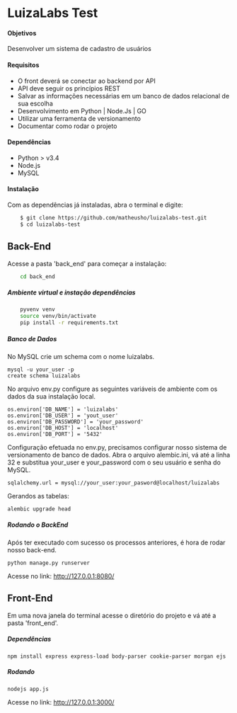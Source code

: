# LuizaLabs Test

#### Objetivos

Desenvolver um sistema de cadastro de usuários

#### Requisitos

* O front deverá se conectar ao back­end por API
* API deve seguir os princípios REST
* Salvar as informações necessárias em um banco de dados relacional de sua escolha
* Desenvolvimento em Python | Node.Js | GO
* Utilizar uma ferramenta de versionamento
* Documentar como rodar o projeto


#### Dependências

* Python > v3.4
* Node.js
* MySQL


#### Instalação

Com as dependências já instaladas, abra o terminal e digite:

```sh
    $ git clone https://github.com/matheusho/luizalabs-test.git
    $ cd luizalabs-test
```


## Back-End


Acesse a pasta 'back_end' para começar a instalação:


```sh
    cd back_end
```

##### Ambiente virtual e instação dependências

```sh
    pyvenv venv
    source venv/bin/activate
    pip install -r requirements.txt
```


##### Banco de Dados

No MySQL crie um schema com o nome luizalabs.

```
mysql -u your_user -p
create schema luizalabs
```

No arquivo env.py configure as seguintes variáveis de ambiente com os dados da sua instalação local.

```
os.environ['DB_NAME'] = 'luizalabs'
os.environ['DB_USER'] = 'yout_user'
os.environ['DB_PASSWORD'] = 'your_password'
os.environ['DB_HOST'] = 'localhost'
os.environ['DB_PORT'] = '5432'
```

Configuração efetuada no env.py, precisamos configurar nosso sistema de versionamento de banco de dados. Abra o arquivo alembic.ini, vá até a linha 32 e substitua your_user e your_password com o seu usuário e senha do MySQL.

```
sqlalchemy.url = mysql://your_user:your_pasword@localhost/luizalabs
```

Gerandos as tabelas:

```
alembic upgrade head
```


##### Rodando o BackEnd

Após ter executado com sucesso os processos anteriores, é hora de rodar nosso back-end.

```
python manage.py runserver
```

Acesse no link: http://127.0.0.1:8080/


## Front-End

Em uma nova janela do terminal acesse o diretório do projeto e vá até a pasta 'front_end'.

##### Dependências

```
npm install express express-load body-parser cookie-parser morgan ejs
```

##### Rodando

```
nodejs app.js
```

Acesse no link: http://127.0.0.1:3000/

